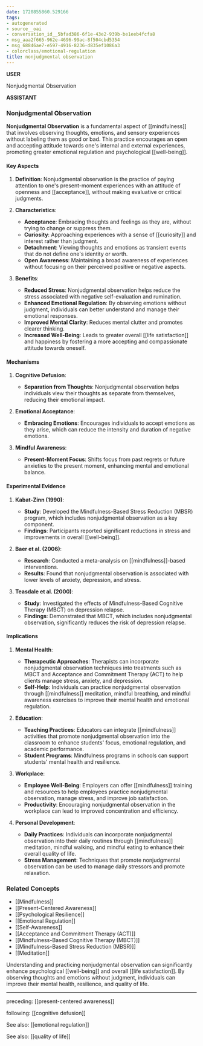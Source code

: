 ```yaml
---
date: 1720855860.529166
tags:
- autogenerated
- source__oai
- conversation_id__5bfad386-6f1e-43e2-939b-be1eeb4fcfa8
- msg_aaa2f665-962e-4696-99ac-8f504cbd5354
- msg_68846ae7-e597-4916-8236-d835ef1086a3
- colorclass/emotional-regulation
title: nonjudgmental observation
---
```


**USER**

Nonjudgmental Observation


**ASSISTANT**

### Nonjudgmental Observation

**Nonjudgmental Observation** is a fundamental aspect of [[mindfulness]] that involves observing thoughts, emotions, and sensory experiences without labeling them as good or bad. This practice encourages an open and accepting attitude towards one's internal and external experiences, promoting greater emotional regulation and psychological [[well-being]].

#### Key Aspects

1. **Definition**:
   Nonjudgmental observation is the practice of paying attention to one's present-moment experiences with an attitude of openness and [[acceptance]], without making evaluative or critical judgments.

2. **Characteristics**:
   - **Acceptance**: Embracing thoughts and feelings as they are, without trying to change or suppress them.
   - **Curiosity**: Approaching experiences with a sense of [[curiosity]] and interest rather than judgment.
   - **Detachment**: Viewing thoughts and emotions as transient events that do not define one's identity or worth.
   - **Open Awareness**: Maintaining a broad awareness of experiences without focusing on their perceived positive or negative aspects.

3. **Benefits**:
   - **Reduced Stress**: Nonjudgmental observation helps reduce the stress associated with negative self-evaluation and rumination.
   - **Enhanced Emotional Regulation**: By observing emotions without judgment, individuals can better understand and manage their emotional responses.
   - **Improved Mental Clarity**: Reduces mental clutter and promotes clearer thinking.
   - **Increased Well-Being**: Leads to greater overall [[life satisfaction]] and happiness by fostering a more accepting and compassionate attitude towards oneself.

#### Mechanisms

1. **Cognitive Defusion**:
   - **Separation from Thoughts**: Nonjudgmental observation helps individuals view their thoughts as separate from themselves, reducing their emotional impact.

2. **Emotional Acceptance**:
   - **Embracing Emotions**: Encourages individuals to accept emotions as they arise, which can reduce the intensity and duration of negative emotions.

3. **Mindful Awareness**:
   - **Present-Moment Focus**: Shifts focus from past regrets or future anxieties to the present moment, enhancing mental and emotional balance.

#### Experimental Evidence

1. **Kabat-Zinn (1990)**:
   - **Study**: Developed the Mindfulness-Based Stress Reduction (MBSR) program, which includes nonjudgmental observation as a key component.
   - **Findings**: Participants reported significant reductions in stress and improvements in overall [[well-being]].

2. **Baer et al. (2006)**:
   - **Research**: Conducted a meta-analysis on [[mindfulness]]-based interventions.
   - **Results**: Found that nonjudgmental observation is associated with lower levels of anxiety, depression, and stress.

3. **Teasdale et al. (2000)**:
   - **Study**: Investigated the effects of Mindfulness-Based Cognitive Therapy (MBCT) on depression relapse.
   - **Findings**: Demonstrated that MBCT, which includes nonjudgmental observation, significantly reduces the risk of depression relapse.

#### Implications

1. **Mental Health**:
   - **Therapeutic Approaches**: Therapists can incorporate nonjudgmental observation techniques into treatments such as MBCT and Acceptance and Commitment Therapy (ACT) to help clients manage stress, anxiety, and depression.
   - **Self-Help**: Individuals can practice nonjudgmental observation through [[mindfulness]] meditation, mindful breathing, and mindful awareness exercises to improve their mental health and emotional regulation.

2. **Education**:
   - **Teaching Practices**: Educators can integrate [[mindfulness]] activities that promote nonjudgmental observation into the classroom to enhance students' focus, emotional regulation, and academic performance.
   - **Student Programs**: Mindfulness programs in schools can support students' mental health and resilience.

3. **Workplace**:
   - **Employee Well-Being**: Employers can offer [[mindfulness]] training and resources to help employees practice nonjudgmental observation, manage stress, and improve job satisfaction.
   - **Productivity**: Encouraging nonjudgmental observation in the workplace can lead to improved concentration and efficiency.

4. **Personal Development**:
   - **Daily Practices**: Individuals can incorporate nonjudgmental observation into their daily routines through [[mindfulness]] meditation, mindful walking, and mindful eating to enhance their overall quality of life.
   - **Stress Management**: Techniques that promote nonjudgmental observation can be used to manage daily stressors and promote relaxation.

### Related Concepts

- [[Mindfulness]]
- [[Present-Centered Awareness]]
- [[Psychological Resilience]]
- [[Emotional Regulation]]
- [[Self-Awareness]]
- [[Acceptance and Commitment Therapy (ACT)]]
- [[Mindfulness-Based Cognitive Therapy (MBCT)]]
- [[Mindfulness-Based Stress Reduction (MBSR)]]
- [[Meditation]]

Understanding and practicing nonjudgmental observation can significantly enhance psychological [[well-being]] and overall [[life satisfaction]]. By observing thoughts and emotions without judgment, individuals can improve their mental health, resilience, and quality of life.


---

preceding: [[present-centered awareness]]  


following: [[cognitive defusion]]

See also: [[emotional regulation]]


See also: [[quality of life]]